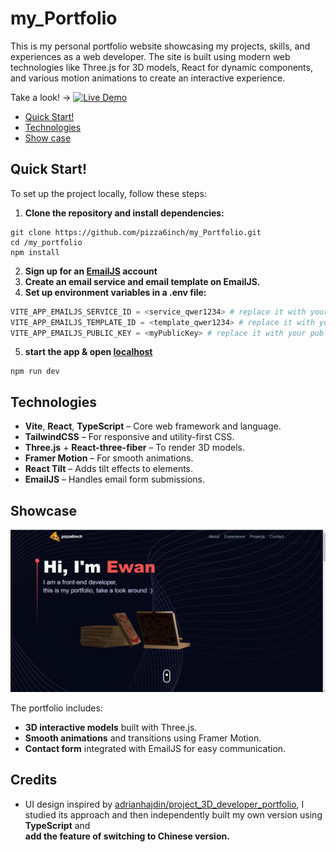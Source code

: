 # my_Portfolio

This is my personal portfolio website showcasing my projects, skills, and experiences as a web developer. The site is built using modern web technologies like Three.js for 3D models, React for dynamic components, and various motion animations to create an interactive experience.

Take a look! -> [![Live Demo](https://img.shields.io/badge/Live-Demo-blue)](https://my-portfolio-kappa-six-33.vercel.app/)

- [Quick Start!](#quick-start)
- [Technologies](#technologies)
- [Show case](#showcase)

## Quick Start!

To set up the project locally, follow these steps:

1. **Clone the repository and install dependencies:**

```
git clone https://github.com/pizza6inch/my_Portfolio.git
cd /my_portfolio
npm install
```

2. **Sign up for an [EmailJS](https://www.emailjs.com/) account**
3. **Create an email service and email template on EmailJS.**
4. **Set up environment variables in a .env file:**

```py
VITE_APP_EMAILJS_SERVICE_ID = <service_qwer1234> # replace it with your service ID
VITE_APP_EMAILJS_TEMPLATE_ID = <template_qwer1234> # replace it with your template ID
VITE_APP_EMAILJS_PUBLIC_KEY = <myPublicKey> # replace it with your public key
```

5. **start the app & open [localhost](http://localhost:5173)**

```
npm run dev
```

## Technologies

- **Vite**, **React**, **TypeScript** – Core web framework and language.
- **TailwindCSS** – For responsive and utility-first CSS.
- **Three.js** + **React-three-fiber** – To render 3D models.
- **Framer Motion** – For smooth animations.
- **React Tilt** – Adds tilt effects to elements.
- **EmailJS** – Handles email form submissions.

## Showcase

![img](src/assets/portfolio.png)

The portfolio includes:

- **3D interactive models** built with Three.js.
- **Smooth animations** and transitions using Framer Motion.
- **Contact form** integrated with EmailJS for easy communication.

## Credits

- UI design inspired by [adrianhajdin/project_3D_developer_portfolio](https://github.com/adrianhajdin/project_3D_developer_portfolio), I studied its approach and then independently built my own version using **TypeScript** and  
  **add the feature of switching to Chinese version.**
